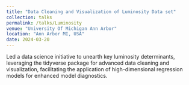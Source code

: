 ```yaml
---
title: "Data Cleaning and Visualization of Luminosity Data set"
collection: talks
permalink: /talks/Luminosity
venue: "University Of Michigan Ann Arbor"
location: "Ann Arbor MI, USA"
date: 2024-03-20
---
```



Led a data science initiative to unearth key luminosity determinants, leveraging the tidyverse package for advanced data cleaning and visualization, facilitating the application of high-dimensional regression models for enhanced model diagnostics.

